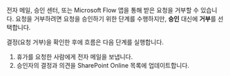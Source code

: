 전자 메일, 승인 센터, 또는 Microsoft Flow 앱을 통해 받은 요청을 거부할 수 있습니다. 요청을 거부하려면 요청을 승인하기 위한 단계를 수행하지만, **승인** 대신에 **거부**를 선택합니다.

결정(요청 거부)을 확인한 후에 흐름은 다음 단계를 실행합니다.

1. 휴가를 요청한 사람에게 전자 메일을 보냅니다.
2. 승인자의 결정과 의견을 SharePoint Online 목록에 업데이트합니다.

